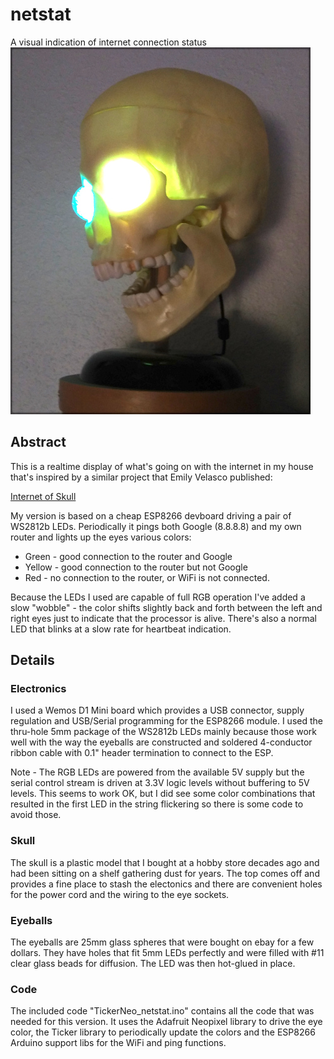 # netstat
A visual indication of internet connection status
![human skull with eye sockets lit up bluish and greenish](docs/skull.jpg)

## Abstract
This is a realtime display of what's going on with the internet in my house that's
inspired by a similar project that Emily Velasco published:

[Internet of Skull](https://mle-online.com/projects/internet_skull/index.html)

My version is based on a cheap ESP8266 devboard driving a pair of WS2812b LEDs.
Periodically it pings both Google (8.8.8.8) and my own router and lights up the
eyes various colors:
* Green - good connection to the router and Google
* Yellow - good connection to the router but not Google
* Red - no connection to the router, or WiFi is not connected.

Because the LEDs I used are capable of full RGB operation I've added a slow
"wobble" - the color shifts slightly back and forth between the left and right
eyes just to indicate that the processor is alive. There's also a normal LED
that blinks at a slow rate for heartbeat indication.

## Details
### Electronics
I used a Wemos D1 Mini board which provides a USB connector, supply regulation
and USB/Serial programming for the ESP8266 module. I used the thru-hole 5mm
package of the WS2812b LEDs mainly because those work well with the way the
eyeballs are constructed and soldered 4-conductor ribbon cable with 0.1" header
termination to connect to the ESP.

Note - The RGB LEDs are powered from the available 5V supply but the serial
control stream is driven at 3.3V logic levels without buffering to 5V levels. This
seems to work OK, but I did see some color combinations that resulted in the
first LED in the string flickering so there is some code to avoid those.

### Skull
The skull is a plastic model that I bought at a hobby store decades ago and had
been sitting on a shelf gathering dust for years. The top comes off and provides
a fine place to stash the electonics and there are convenient holes for the power
cord and the wiring to the eye sockets.

### Eyeballs
The eyeballs are 25mm glass spheres that were bought on ebay for a few dollars.
They have holes that fit 5mm LEDs perfectly and were filled with #11 clear glass
beads for diffusion. The LED was then hot-glued in place.

### Code
The included code "TickerNeo_netstat.ino" contains all the code that was needed
for this version. It uses the Adafruit Neopixel library to drive the eye color,
the Ticker library to periodically update the colors and the ESP8266 Arduino
support libs for the WiFi and ping functions.

